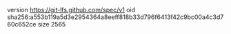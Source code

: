 version https://git-lfs.github.com/spec/v1
oid sha256:a553b119a5d3e2954364a8eeff818b33d796f6413f42c9bc00a4c3d760c652ce
size 2565
